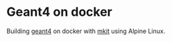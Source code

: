 # Geant4 on docker

Building [geant4](https://geant4.web.cern.ch/) on docker with [mkit](https://github.com/dellelce/mkit) using Alpine Linux.
